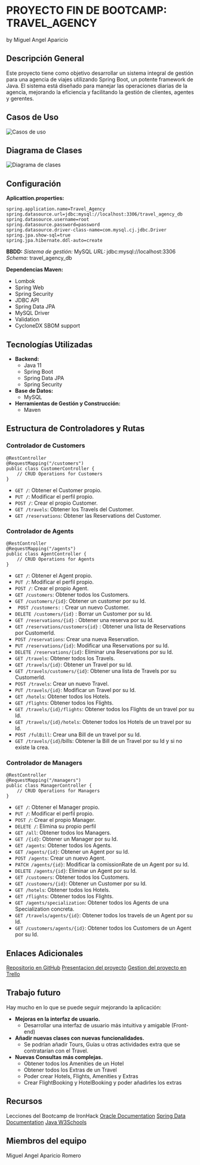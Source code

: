 ﻿# PROYECTO FIN DE BOOTCAMP: TRAVEL_AGENCY
by Miguel Angel Aparicio

## Descripción General

Este proyecto tiene como objetivo desarrollar un sistema integral de gestión para una agencia de viajes utilizando Spring Boot, un potente framework de Java. El sistema está diseñado para manejar las operaciones diarias de la agencia, mejorando la eficiencia y facilitando la gestión de clientes, agentes y gerentes.

## Casos de Uso
![Casos de uso](https://raw.githubusercontent.com/Curso-IronHack-Java-BackEnd/Travel_Agency/main/Casos%20de%20uso_proyecto%20agencia%20viajes.jpg)


## Diagrama de Clases
![Diagrama de clases](https://raw.githubusercontent.com/Curso-IronHack-Java-BackEnd/Travel_Agency/main/Diagrama%20de%20clases.png?token=GHSAT0AAAAAACQT7AGFPTKBNMHUIZSAAX64ZUH57RQ)

## Configuración
**Aplicattion.properties:**

    spring.application.name=Travel_Agency  
    spring.datasource.url=jdbc:mysql://localhost:3306/travel_agency_db  
    spring.datasource.username=root  
    spring.datasource.password=password  
    spring.datasource.driver-class-name=com.mysql.cj.jdbc.Driver  
    spring.jpa.show-sql=true  
    spring.jpa.hibernate.ddl-auto=create

**BBDD:**
*Sistema de gestión:* MySQL
*URL:* jdbc:mysql://localhost:3306
*Schema:* travel_agency_db

**Dependencias Maven:**

 - Lombok
 - Spring Web
 - Spring Security
 - JDBC API
 - Spring Data JPA
 - MySQL Driver
 - Validation
 - CycloneDX SBOM support

## Tecnologías Utilizadas
-   **Backend:**
    -   Java 11
    -   Spring Boot
    -   Spring Data JPA
    -   Spring Security
-   **Base de Datos:**
    -   MySQL
-   **Herramientas de Gestión y Construcción:**
    -   Maven

## Estructura de Controladores y Rutas

### Controlador de Customers
    @RestController
    @RequestMapping("/customers")
    public class CustomerController {
        // CRUD Operations for Customers
    }
-   `GET /`: Obtener el Customer propio.
-   `PUT /`: Modificar el perfil propio.
-   `POST /`: Crear el propio Customer.
-   `GET /travels`: Obtener los Travels del Customer.
-   `GET /reservations`: Obtener las Reservations del Customer.

### Controlador de Agents

    @RestController
    @RequestMapping("/agents")
    public class AgentController {
        // CRUD Operations for Agents
    }
-   `GET /`: Obtener el Agent propio.
-   `PUT /`: Modificar el perfil propio.
-   `POST /`: Crear el propio Agent.
-   `GET /customers`: Obtener todos los Customers.
-   `GET /customers/{id}`: Obtener un customer por su Id.
- ` POST /customers:` : Crear un nuevo Customer.
-  `DELETE /customers/{id}` : Borrar un Customer por su Id.
-  `GET /reservations/{id}` : Obtener una reserva por su Id.
-  `GET /reservations/customers{id}` : Obtener una lista de Reservations por CustomerId.
-  `POST /reservations`: Crear una nueva Reservation.
-  `PUT /reservations/{id}`: Modificar una Reservations por su Id.
-  `DELETE /reservations/{id}`: Eliminar una Reservations por su Id.
-  `GET /travels`: Obtener todos los Travels.
-  `GET /travels/{id}`: Obtener un Travel por su Id.
-  `GET /travels/customers/{id}`: Obtener una lista de Travels por su CustomerId.
-  `POST /travels`: Crear un nuevo Travel.
-  `PUT /travels/{id}`: Modificar un Travel por su Id.
-  `GET /hotels`: Obtener todos los Hotels.
-  `GET /flights`: Obtener todos los Flights.
-  `GET /travels/{id}/flights`: Obtener todos los Flights de un travel por su Id.
-  `GET /travels/{id}/hotels`: Obtener todos los Hotels de un travel por su Id.
-  `POST /fulBill`: Crear una Bill de un travel por su Id.
-  `GET /travels/{id}`/bills: Obtener la Bill de un Travel por su Id y si no existe la crea.

### Controlador de Managers

    @RestController
    @RequestMapping("/managers")
    public class ManagerController {
        // CRUD Operations for Managers
    }
-   `GET /`: Obtener el Manager propio.
-   `PUT /`: Modificar el perfil propio.
-   `POST /`: Crear el propio Manager.
-  `DELETE /`: Elimina su propio perfil
-   `GET /all`: Obtener todos los Managers.
-   `GET /{id}`: Obtener un Manager por su Id.
-  `GET /agents`: Obtener todos los Agents.
-  `GET /agents/{id}`: Obtener un Agent por su Id.
-  `POST /agents`: Crear un nuevo Agent.
-  `PATCH /agents/{id}`: Modificar la comissionRate de un Agent por su Id.
-  `DELETE /agents/{id}`: Eliminar un Agent por su Id.
-  `GET /customers`: Obtener todos los Customers.
-  `GET /customers/{id}`: Obtener un Customer por su Id.
-  `GET /hotels`: Obtener todos los Hotels.
-  `GET /flights`: Obtener todos los Flights.
-  `GET /agents/specialization`: Obtener todos los Agents de una Specialization concreta.
-  `GET /travels/agents/{id}`: Obtener todos los travels de un Agent por su Id.
-  `GET /customers/agents/{id}`: Obtener todos los Customers de un Agent por su Id.

## Enlaces Adicionales
[Repositorio en GitHub](https://github.com/Curso-IronHack-Java-BackEnd/Travel_Agency.git)
[Presentacion del proyecto](https://prezi.com/p/edit/yjpi5ur0sq2x/)
[Gestion del proyecto en Trello](https://trello.com/b/jGEMJ7AC/proyecto-travelagency)

## Trabajo futuro
Hay mucho en lo que se puede seguir mejorando la aplicación:

 - **Mejoras en la interfaz de usuario.**
	 - Desarrollar una interfaz de usuario más intuitiva y amigable (Front-end)
- **Añadir nuevas clases con nuevas funcionalidades.**
	- Se podrían añadir Tours, Guías u otras actividades extra que se contratarían con el Travel.
- **Nuevas Consultas más complejas.**
	- Obtener todos los Amenities de un Hotel
	- Obtener todos los Extras de un Travel
	- Poder crear Hotels, Flights, Amenities y Extras
	- Crear FlightBooking y HotelBooking y poder añadirles los extras

## Recursos

Lecciones del Bootcamp de IronHack
[Oracle Documentation](https://docs.oracle.com/javase/tutorial/index.html)
[Spring Data Documentation](https://docs.spring.io/spring-data/jpa/reference/jpa.html)
[Java W3Schools](https://www.w3schools.com/java/default.asp)

## Miembros del equipo

Miguel Angel Aparicio Romero


